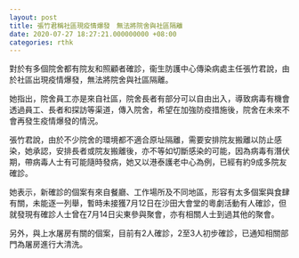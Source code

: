 ```yaml
---
layout: post
title: 張竹君稱社區現疫情爆發　無法將院舍與社區隔離
date: 2020-07-27 18:27:21.000000000 +08:00
categories: rthk
---
```


對於有多個院舍都有院友和照顧者確診，衞生防護中心傳染病處主任張竹君說，由於社區出現疫情爆發，無法將院舍與社區隔離。

她指出，院舍員工亦是來自社區，院舍長者有部分可以自由出入，導致病毒有機會透過員工、長者和探訪等渠道，傳入院舍，希望在加強防疫措施後，院舍在未來不會再發生疫情爆發的情況。

張竹君說，由於不少院舍的環境都不適合原址隔離，需要安排院友搬離以防止感染，她承認，安排長者或院友搬離後，亦不等如切斷感染的可能，因為病毒有潛伏期，帶病毒人士有可能隨時發病，她又以港泰護老中心為例，已經有約9成多院友確診。

她表示，新確診的個案有來自餐廳、工作場所及不同地區，形容有太多個案與食肆有關，未能逐一列舉，暫時未接獲7月12日在沙田大會堂的粵劇活動有人確診，但就發現有確診人士曾在7月14日尖東參與聚會，亦有相關人士到過其他的聚會。

另外，與上水屠房有關的個案，目前有2人確診，2至3人初步確診，已通知相關部門為屠房進行大清洗。
